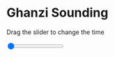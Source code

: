 <h1>Ghanzi Sounding</h1>
<p>Drag the slider to change the time</p>

<div class="slidecontainer">
<input oninput='setImage(this)' class="slider" type="range" min="0" max="5" value="0" step="1" />
<img id='img'/>
</div>

<script>
var img = document.getElementById('img');
var img_array = ['/assets/images/skwt/skd_ghanzi_wrfout_d01_2020-04-26_12:00:00.png',
'/assets/images/skwt/skd_ghanzi_wrfout_d01_2020-04-26_18:00:00.png',
'/assets/images/skwt/skd_ghanzi_wrfout_d01_2020-04-27_00:00:00.png',
'/assets/images/skwt/skd_ghanzi_wrfout_d01_2020-04-27_06:00:00.png',
'/assets/images/skwt/skd_ghanzi_wrfout_d01_2020-04-27_12:00:00.png',];
function setImage(obj)
{
        var value = obj.value;
        img.src = img_array[value];

}
</script>
